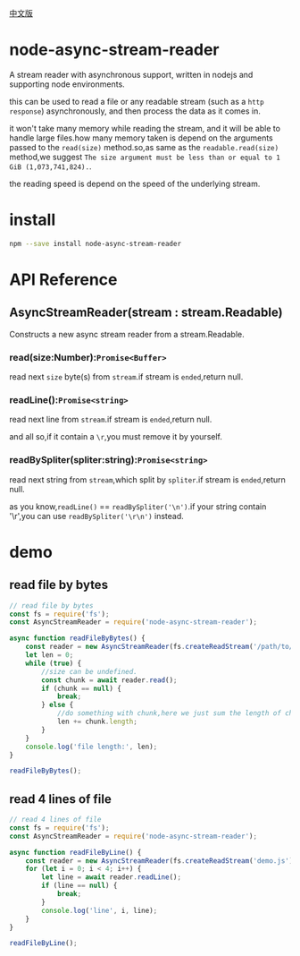 [中文版](README_ZH.md)

# node-async-stream-reader

A stream reader with asynchronous support, written in nodejs and supporting node environments.  

this can be used to read a file or any readable stream (such as a `http response`) asynchronously, and then process the data as it comes in.

it won't take many memory while reading the stream, and it will be able to handle large files.how many memory taken is depend on the arguments passed to the `read(size)` method.so,as same as the `readable.read(size)` method,we suggest `The size argument must be less than or equal to 1 GiB (1,073,741,824).`.

the reading speed is depend on the speed of the underlying stream.

# install

```bash
npm --save install node-async-stream-reader
```

# API Reference

## AsyncStreamReader(stream : stream.Readable)
Constructs a new async stream reader from a stream.Readable.

### read(size:Number):`Promise<Buffer>`

read next `size` byte(s) from `stream`.if stream is `ended`,return null.

### readLine():`Promise<string>`

read next line from `stream`.if stream is `ended`,return null.

and all so,if it contain a `\r`,you must remove it by yourself.

### readBySpliter(spliter:string):`Promise<string>`

read next string from `stream`,which split by `spliter`.if stream is `ended`,return null.

as you know,`readLine()` == `readBySpliter('\n')`.if your string contain '\r',you can use `readBySpliter('\r\n')` instead.

# demo

## read file by bytes

```js
// read file by bytes
const fs = require('fs');
const AsyncStreamReader = require('node-async-stream-reader');

async function readFileByBytes() {
    const reader = new AsyncStreamReader(fs.createReadStream('/path/to/a/very/big/file'));
    let len = 0;
    while (true) {
        //size can be undefined.
        const chunk = await reader.read();
        if (chunk == null) {
            break;
        } else {
            //do something with chunk,here we just sum the length of chunk.
            len += chunk.length;
        }
    }
    console.log('file length:', len);
}

readFileByBytes();
```

## read 4 lines of file

```js
// read 4 lines of file
const fs = require('fs');
const AsyncStreamReader = require('node-async-stream-reader');

async function readFileByLine() {
    const reader = new AsyncStreamReader(fs.createReadStream('demo.js'));
    for (let i = 0; i < 4; i++) {
        let line = await reader.readLine();
        if (line == null) {
            break;
        }
        console.log('line', i, line);
    }
}

readFileByLine();
```

